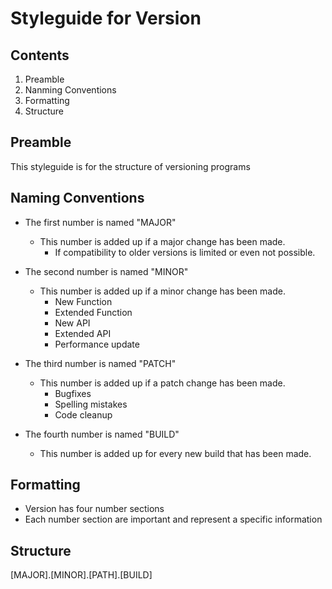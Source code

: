 # Styleguide for Version

## Contents

1. Preamble
2. Nanming Conventions
3. Formatting
4. Structure

## Preamble
This styleguide is for the structure of versioning programs

## Naming Conventions
- The first number is named "MAJOR"
  - This number is added up if a major change has been made.
    - If compatibility to older versions is limited or even not possible.

- The second number is named "MINOR"
  - This number is added up if a minor change has been made.
    - New Function
    - Extended Function
    - New API
    - Extended API
    - Performance update

- The third number is named "PATCH"
  - This number is added up if a patch change has been made.
    - Bugfixes
    - Spelling mistakes
    - Code cleanup

- The fourth number is named "BUILD"
  - This number is added up for every new build that has been made. 

## Formatting
- Version has four number sections
- Each number section are important and represent a specific information

## Structure
[MAJOR].[MINOR].[PATH].[BUILD]


